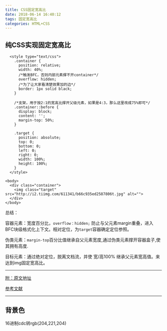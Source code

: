 ```yaml
---
title: CSS固定宽高比
date: 2018-06-14 16:40:12
tags: 固定宽高比
categories: HTML+CSS
---
```

## 纯CSS实现固定宽高比
````
  <style type="text/css">
    .container {
      position: relative;
      width: 40%;
      /*触发BFC，否则内部元素撑不开container*/
      overflow: hidden;
      /*为了让大家看清楚效果加的边*/
      border: 1px solid black;
    }

    /*支架，用于按2:1的宽高比撑开父级元素，如果是4:3，那么这里改成75%即可*/
    .container::before {
      display: block;
      content: '';
      margin-top: 50%;
    }

    .target {
      position: absolute;
      top: 0;
      bottom: 0;
      left: 0;
      right: 0;
      width: 100%;
      height: 100%;
    }
  </style>

<body>
  <div class="container">
    <img class="target" src="http://i2.tiimg.com/611341/b66c935ed2587806t.jpg" alt="">
  </div>
</body>
````
总结：

容器元素：宽度百分比，`overflow：hidden;` 防止与父元素margin重叠，进入BFC块级格式化上下文。相对定位，为`target`容器确定定位参照。

伪类元素：`margin-top`百分比值继承自父元素宽度,通过伪类元素撑开容器盒子,使其拥有高度.

目标元素：通过绝对定位，脱离文档流，并使 宽/高100% 继承父元素宽高值。来达到img固定宽高比。



---
[附：原文地址](https://www.cnblogs.com/coolle/p/6553092.html)

[参考文献](https://www.cnblogs.com/xjnotxj/p/5517651.html)

---
## 背景色
16进制cdc转rgb(204,221,204)


